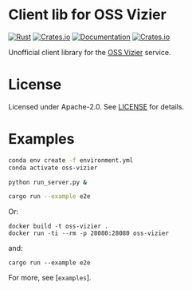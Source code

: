 # Client lib for OSS Vizier

[![Rust](https://github.com/ssoudan/oss-vizier/actions/workflows/rust.yml/badge.svg)](https://github.com/ssoudan/oss-vizier/actions/workflows/rust.yml)
[![Crates.io](https://img.shields.io/crates/v/oss-vizier)](https://crates.io/crates/oss-vizier)
[![Documentation](https://docs.rs/oss-vizier/badge.svg)](https://docs.rs/oss-vizier)
[![Crates.io](https://img.shields.io/crates/l/oss-vizier)](LICENSE)

Unofficial client library for the [OSS Vizier](https://github.com/google/vizier)
service.

# License

Licensed under Apache-2.0. See [LICENSE](./LICENSE) for details.

# Examples

```bash
conda env create -f environment.yml
conda activate oss-vizier

python run_server.py & 

cargo run --example e2e
```

Or: 

```
docker build -t oss-vizier .
docker run -ti --rm -p 28080:28080 oss-vizier
```

and:

```
cargo run --example e2e
```

For more, see [`examples`].

